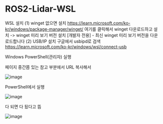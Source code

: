 # ROS2-Lidar-WSL
WSL 설치
(1) winget 없으면 설치
https://learn.microsoft.com/ko-kr/windows/package-manager/winget/
여기를 클릭해서 winget 다운로드하고 설치 -> winget 미리 보기 버전 설치 [개발자 전용] - 최신 winget 미리 보기 버전을 다운로드합니다
(2) USB/IP 설치
구글에서 usbipd로 검색
https://learn.microsoft.com/ko-kr/windows/wsl/connect-usb

Windows PowerShell(관리자) 실행

페이지 중간쯤 있는 참고 부분에서 URL 복사해서

![image](https://github.com/kutmslee/ROS2-Lidar-WSL/assets/38107813/a213569b-990c-49cd-8c24-aa112199b299)

PowerShell에서 실행

![image](https://github.com/kutmslee/ROS2-Lidar-WSL/assets/38107813/fb42fd89-20a0-4b36-a146-7b46cf20bddf)

다 되면 다 됬다고 뜸

![image](https://github.com/kutmslee/ROS2-Lidar-WSL/assets/38107813/06d67213-676a-427e-91e2-cde97ef6aa86)
